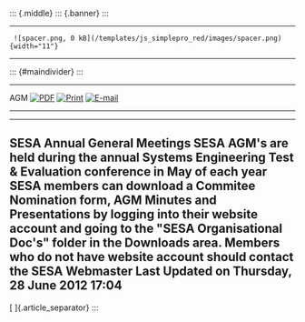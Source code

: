 ::: {.middle}
::: {.banner}
:::

  -- -------------------------------------------------------------------------------- --
     ![spacer.png, 0 kB](/templates/js_simplepro_red/images/spacer.png){width="11"}   
  -- -------------------------------------------------------------------------------- --

::: {#maindivider}
:::

  ----- ----------------------------------------------------------- ---------------------------------------------------------------------------------------------------------------------------------------------------------------------------- -----------------------------------------------------------------------------------------------------------------------------------------------
  AGM     [![PDF](/images/M_images/pdf_button.png)](/agm/pdf "PDF")   [![Print](/images/M_images/printButton.png)](/index.php?view=article&id=46%3Aagmarticle&tmpl=component&print=1&layout=default&page=&option=com_content&Itemid=106 "Print")   [![E-mail](/images/M_images/emailButton.png)](/index.php?option=com_mailto&tmpl=component&link=aHR0cHM6Ly9zZXNhLm9yZy5hdS9hZ20yMDEx "E-mail")
  ----- ----------------------------------------------------------- ---------------------------------------------------------------------------------------------------------------------------------------------------------------------------- -----------------------------------------------------------------------------------------------------------------------------------------------

  ----------------------------------------------------------------------------------------------------------------------------------------------------------------------------------------------------------------------------------------------------------------------------------------------------------------------------------------------------------------------------------------------------------------------------
  SESA Annual General Meetings SESA AGM\'s are held during the annual Systems Engineering Test & Evaluation conference in May of each year SESA members can download a Commitee Nomination form, AGM Minutes and Presentations by logging into their website account and going to the \"SESA Organisational Doc\'s\" folder in the Downloads area. Members who do not have website account should contact the SESA Webmaster
  Last Updated on Thursday, 28 June 2012 17:04
  ----------------------------------------------------------------------------------------------------------------------------------------------------------------------------------------------------------------------------------------------------------------------------------------------------------------------------------------------------------------------------------------------------------------------------

[ ]{.article_separator}
:::
